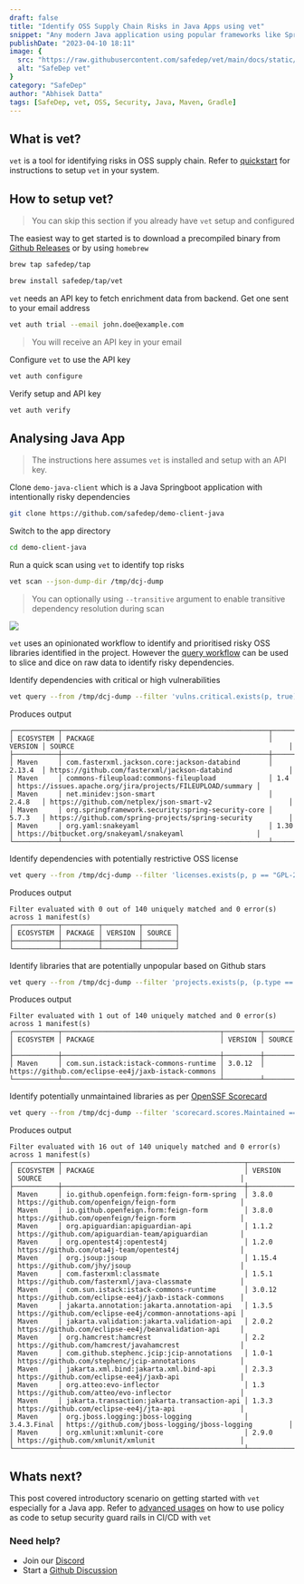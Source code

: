 ```yaml
---
draft: false
title: "Identify OSS Supply Chain Risks in Java Apps using vet"
snippet: "Any modern Java application using popular frameworks like Spring extensively depends on external libraries from the open sources. In this blog we learn to identify security risks in OSS dependencies in Java applications using vet"
publishDate: "2023-04-10 18:11"
image: {
  src: "https://raw.githubusercontent.com/safedep/vet/main/docs/static/img/vet/vet-banner.png",
  alt: "SafeDep vet"
}
category: "SafeDep"
author: "Abhisek Datta"
tags: [SafeDep, vet, OSS, Security, Java, Maven, Gradle]
---
```


## What is vet?

`vet` is a tool for identifying risks in OSS supply chain. Refer to
[quickstart](https://docs.safedep.io/quick-start) for instructions to setup `vet` in your system.

## How to setup vet?

> You can skip this section if you already have `vet` setup and configured

The easiest way to get started is to download a precompiled binary from [Github
Releases](https://github.com/safedep/vet/releases) or by using `homebrew`

```bash
brew tap safedep/tap
```

```bash
brew install safedep/tap/vet
```

`vet` needs an API key to fetch enrichment data from backend. Get one sent to
your email address

```bash
vet auth trial --email john.doe@example.com
```

> You will receive an API key in your email

Configure `vet` to use the API key

```bash
vet auth configure
```

Verify setup and API key

```bash
vet auth verify
```

## Analysing Java App

> The instructions here assumes `vet` is installed and setup with an API key.

Clone `demo-java-client` which is a Java Springboot application with
intentionally risky dependencies

```bash
git clone https://github.com/safedep/demo-client-java
```

Switch to the app directory

```bash
cd demo-client-java
```

Run a quick scan using `vet` to identify top risks

```bash
vet scan --json-dump-dir /tmp/dcj-dump
```

> You can optionally using `--transitive` argument to enable transitive
> dependency resolution during scan

![](/images/vet-dcj-summary.png)

`vet` uses an opinionated workflow to identify and prioritised risky OSS
libraries identified in the project. However the [query workflow](https://docs.safedep.io/advanced/build-your-own-querie)
can be used to slice and dice on raw data to identify risky dependencies.

Identify dependencies with critical or high vulnerabilities

```bash
vet query --from /tmp/dcj-dump --filter 'vulns.critical.exists(p, true) || vulns.high.exists(p, true)'
```

Produces output

```text
┌───────────┬───────────────────────────────────────────────────┬─────────┬────────────────────────────────────────────────────────────┐
│ ECOSYSTEM │ PACKAGE                                           │ VERSION │ SOURCE                                                     │
├───────────┼───────────────────────────────────────────────────┼─────────┼────────────────────────────────────────────────────────────┤
│ Maven     │ com.fasterxml.jackson.core:jackson-databind       │ 2.13.4  │ https://github.com/fasterxml/jackson-databind              │
│ Maven     │ commons-fileupload:commons-fileupload             │ 1.4     │ https://issues.apache.org/jira/projects/FILEUPLOAD/summary │
│ Maven     │ net.minidev:json-smart                            │ 2.4.8   │ https://github.com/netplex/json-smart-v2                   │
│ Maven     │ org.springframework.security:spring-security-core │ 5.7.3   │ https://github.com/spring-projects/spring-security         │
│ Maven     │ org.yaml:snakeyaml                                │ 1.30    │ https://bitbucket.org/snakeyaml/snakeyaml                  │
└───────────┴───────────────────────────────────────────────────┴─────────┴────────────────────────────────────────────────────────────┘
```

Identify dependencies with potentially restrictive OSS license

```bash
vet query --from /tmp/dcj-dump --filter 'licenses.exists(p, p == "GPL-2.0")'
```

Produces output

```text
Filter evaluated with 0 out of 140 uniquely matched and 0 error(s) across 1 manifest(s)
┌───────────┬─────────┬─────────┬────────┐
│ ECOSYSTEM │ PACKAGE │ VERSION │ SOURCE │
├───────────┼─────────┼─────────┼────────┤
└───────────┴─────────┴─────────┴────────┘
```

Identify libraries that are potentially unpopular based on Github stars

```bash
vet query --from /tmp/dcj-dump --filter 'projects.exists(p, (p.type == "GITHUB") && (p.stars < 10))'
```

Produces output

```text
Filter evaluated with 1 out of 140 uniquely matched and 0 error(s) across 1 manifest(s)
┌───────────┬───────────────────────────────────────┬─────────┬─────────────────────────────────────────────────────┐
│ ECOSYSTEM │ PACKAGE                               │ VERSION │ SOURCE                                              │
├───────────┼───────────────────────────────────────┼─────────┼─────────────────────────────────────────────────────┤
│ Maven     │ com.sun.istack:istack-commons-runtime │ 3.0.12  │ https://github.com/eclipse-ee4j/jaxb-istack-commons │
└───────────┴───────────────────────────────────────┴─────────┴─────────────────────────────────────────────────────┘
```

Identify potentially unmaintained libraries as per [OpenSSF Scorecard](#)

```bash
vet query --from /tmp/dcj-dump --filter 'scorecard.scores.Maintained == 0'
```

Produces output

```text
Filter evaluated with 16 out of 140 uniquely matched and 0 error(s) across 1 manifest(s)
┌───────────┬─────────────────────────────────────────────┬─────────────┬────────────────────────────────────────────────────────┐
│ ECOSYSTEM │ PACKAGE                                     │ VERSION     │ SOURCE                                                 │
├───────────┼─────────────────────────────────────────────┼─────────────┼────────────────────────────────────────────────────────┤
│ Maven     │ io.github.openfeign.form:feign-form-spring  │ 3.8.0       │ https://github.com/openfeign/feign-form                │
│ Maven     │ io.github.openfeign.form:feign-form         │ 3.8.0       │ https://github.com/openfeign/feign-form                │
│ Maven     │ org.apiguardian:apiguardian-api             │ 1.1.2       │ https://github.com/apiguardian-team/apiguardian        │
│ Maven     │ org.opentest4j:opentest4j                   │ 1.2.0       │ https://github.com/ota4j-team/opentest4j               │
│ Maven     │ org.jsoup:jsoup                             │ 1.15.4      │ https://github.com/jhy/jsoup                           │
│ Maven     │ com.fasterxml:classmate                     │ 1.5.1       │ https://github.com/fasterxml/java-classmate            │
│ Maven     │ com.sun.istack:istack-commons-runtime       │ 3.0.12      │ https://github.com/eclipse-ee4j/jaxb-istack-commons    │
│ Maven     │ jakarta.annotation:jakarta.annotation-api   │ 1.3.5       │ https://github.com/eclipse-ee4j/common-annotations-api │
│ Maven     │ jakarta.validation:jakarta.validation-api   │ 2.0.2       │ https://github.com/eclipse-ee4j/beanvalidation-api     │
│ Maven     │ org.hamcrest:hamcrest                       │ 2.2         │ https://github.com/hamcrest/javahamcrest               │
│ Maven     │ com.github.stephenc.jcip:jcip-annotations   │ 1.0-1       │ https://github.com/stephenc/jcip-annotations           │
│ Maven     │ jakarta.xml.bind:jakarta.xml.bind-api       │ 2.3.3       │ https://github.com/eclipse-ee4j/jaxb-api               │
│ Maven     │ org.atteo:evo-inflector                     │ 1.3         │ https://github.com/atteo/evo-inflector                 │
│ Maven     │ jakarta.transaction:jakarta.transaction-api │ 1.3.3       │ https://github.com/eclipse-ee4j/jta-api                │
│ Maven     │ org.jboss.logging:jboss-logging             │ 3.4.3.Final │ https://github.com/jboss-logging/jboss-logging         │
│ Maven     │ org.xmlunit:xmlunit-core                    │ 2.9.0       │ https://github.com/xmlunit/xmlunit                     │
└───────────┴─────────────────────────────────────────────┴─────────────┴────────────────────────────────────────────────────────┘
```

## Whats next?

This post covered introductory scenario on getting started with `vet`
especially for a Java app. Refer to [advanced usages](https://docs.safedep.io/category/-advanced-usage) on how to use policy as code
to setup security guard rails in CI/CD with `vet`

### Need help?

* Join our [Discord](https://rebrand.ly/safedep-community)
* Start a [Github Discussion](https://github.com/safedep/vet/discussions)

